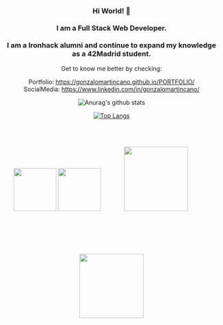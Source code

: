 <div align="center" .bg-blue-light/>
<h3> Hi World! 👋 <br/> <br/> 
  I am a Full Stack Web Developer. <br/>  <br/> 
  I am a Ironhack alumni and continue to expand my knowledge as a 42Madrid student.
</h3>
  

Get to know me better by checking:

Portfolio:   https://gonzalomartincano.github.io/PORTFOLIO/ <br/> 
SocialMedia: https://www.linkedin.com/in/gonzalomartincano/




![Anurag's github stats](https://github-readme-stats.vercel.app/api?username=gonzalomartincano&count_private=true&show_icons=true&hide_border=black)


[![Top Langs](https://github-readme-stats.vercel.app/api/top-langs/?username=gonzalomartincano&layout=compact&hide_border=black)](https://github.com/gonzalomartincano/github-readme-stats)

<img width="100" src="https://upload.wikimedia.org/wikipedia/commons/thumb/a/a7/React-icon.svg/1200px-React-icon.svg.png">
<img width="100" src="https://upload.wikimedia.org/wikipedia/commons/d/d9/Node.js_logo.svg">
<img  style="margin:50px"  width="150" src="https://www.cursosgis.com/wp-content/uploads/2017/06/lenguajes_1.png">
<img style="margin:50px" width="150" src="https://cdn-assets-cloud.frontify.com/local/frontify/h_lNxVXLqrDqb2kyrixW3lMmUl7n-aBRzJUzyvzD7_-wNvVN8ZAy1yjuMVHvq-pGYWI9XH22qCeIIM3Sq6UbttjJmI7TS9c4PtP2ESzPRZpMLvDNEUYUlys4RtHOB_zH">



